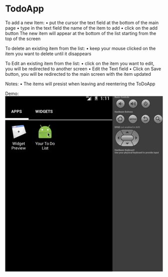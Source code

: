 # TodoApp

To add a new Item:
	•	put the cursor the text field at the bottom of the main page
	•	type in the text field the name of the item to add
	•	click on the add button
The new item will appear at the bottom of the list starting from the top of the screen

To delete an existing item from the list:
	•	keep your mouse clicked on the item you want to delete until it disappears

To Edit an existing item from the list:
	•	click on the item you want to edit, you will be redirected to another screen
	•	Edit the Text field
	•	Click on Save button, you will be redirected to the main screen with the item updated

Notes:
	•	The items will presist when leaving and reentering the ToDoApp

Demo:
![alt tag](https://github.com/patrick007/ToDoApp/blob/master/app/src/main/res/demo/demo.gif)

